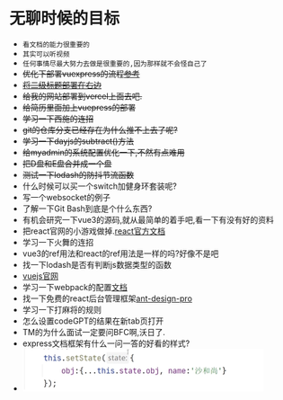 # 无聊时候的目标
- `看文档的能力很重要的`
- `其实可以听视频`
- `任何事情尽最大努力去做是很重要的,因为那样就不会怪自己了`
- ~~优化下部署vuexpress的流程[参考](https://www.bilibili.com/video/BV17G4y177YJ/?spm_id_from=333.337.search-card.all.click&vd_source=fa248929cbbce67cc8afaf2d6b210f14)~~
- ~~[将二级标题部署在右边](https://www.cnblogs.com/dingshaohua/p/16618802.html)~~
- ~~给我的网站部署到vercel上面去吧.~~
- ~~给简历里面加上vuepress的部署~~
- ~~学习一下西施的连招~~
- ~~git的仓库分支已经存在为什么推不上去了呢?~~
- ~~学习一下dayjs的subtract()方法~~
- ~~给myadmin的系统配置优化一下,不然有点难用~~
- ~~把D盘和E盘合并成一个盘~~
- ~~测试一下lodash的防抖节流函数~~
- 什么时候可以买一个switch加健身环套装呢?
- 写一个websocket的例子
- 了解一下Git Bash到底是个什么东西?
- 有机会研究一下vue3的源码,就从最简单的着手吧,看一下有没有好的资料
- 把react官网的小游戏做掉.[react官方文档](https://react.docschina.org/)
- 学习一下火舞的连招
- vue3的ref用法和react的ref用法是一样的吗?好像不是吧
- 找一下lodash是否有判断js数据类型的函数
- [vuejs官网](https://cn.vuejs.org)
- 学习一下webpack的配置[文档](https://www.webpackjs.com/concepts/)
- 找一下免费的react后台管理框架[ant-design-pro](https://pro.ant.design/zh-CN/docs/getting-started/)
- 学习一下打麻将的规则
- 怎么设置codeGPT的结果在新tab页打开
- TM的为什么面试一定要问BFC啊,沃日了.
- express文档框架有什么一问一答的好看的样式?
- ![这是什么语法?](/images/语法.png)